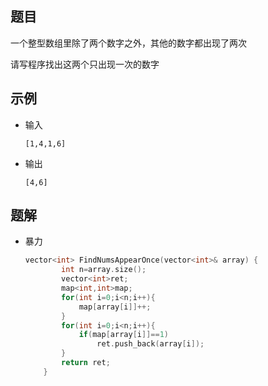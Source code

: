## 题目

一个整型数组里除了两个数字之外，其他的数字都出现了两次

请写程序找出这两个只出现一次的数字

## 示例

- 输入

  ```
  [1,4,1,6]
  ```

- 输出

  ```
  [4,6]
  ```

## 题解

- 暴力

  ```c++
  vector<int> FindNumsAppearOnce(vector<int>& array) {
          int n=array.size();
          vector<int>ret;
          map<int,int>map;
          for(int i=0;i<n;i++){
              map[array[i]]++;
          }
          for(int i=0;i<n;i++){
              if(map[array[i]]==1)
                  ret.push_back(array[i]);
          }
          return ret;
      }
  ```
  






